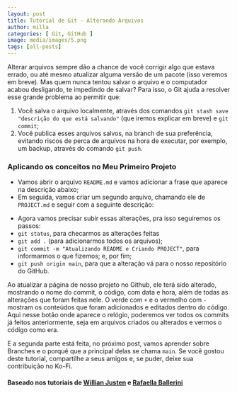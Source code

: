 ```yaml
---
layout: post
title: Tutorial de Git - Alterando Arquivos
author: milla
categories: [ Git, GitHub ]
image: media/images/5.png
tags: [all-posts]
---
```


Alterar arquivos sempre dão a chance de você corrigir algo que estava errado, ou até mesmo atualizar alguma versão de um pacote (isso veremos em breve). Mas quem nunca tentou salvar o arquivo e o computador acabou desligando, te impedindo de salvar? Para isso, o Git ajuda a resolver esse grande problema ao permitir que:

1. Você salva o arquivo localmente, através dos comandos `git stash save "descrição do que está salvando"` (que iremos explicar em breve) e `git commit`;
2. Você publica esses arquivos salvos, na branch de sua preferência, evitando riscos de perca de arquivos na hora de executar, por exemplo, um backup, através do comando `git push`.

### Aplicando os conceitos no Meu Primeiro Projeto

- Vamos abrir o arquivo `README.md` e vamos adicionar a frase que aparece na descrição abaixo;
- Em seguida, vamos criar um segundo arquivo, chamando ele de `PROJECT.md` e seguir com a seguinte descrição:

<script src="https://gist.github.com/clcmo/60c10c3b02170c925ecc7b4b60cbe432.js"></script>

- Agora vamos precisar subir essas alterações, pra isso seguiremos os passos:
- `git status`, para checarmos as alterações feitas
- `git add .` (para adicionarmos todos os arquivos);
- `git commit -m "Atualizando README e Criando PROJECT"`, para informarmos o que fizemos; e, por fim;
- `git push origin main`, para que a alteração vá para o nosso repositório do GitHub.

Ao atualizar a página de nosso projeto no Github, ele terá sido alterado, mostrando o nome do commit, o código, com data e hora, além de todas as alterações que foram feitas nele. O verde com `+` e o vermelho com `-` mostram os conteúdos que foram adicionados e editados dentro do código. Aqui nesse botão onde aparece o relógio, poderemos ver todos os commits já feitos anteriormente, seja em arquivos criados ou alterados e vermos o código como era.

E a segunda parte está feita, no próximo post, vamos aprender sobre Branches e o porquê que a principal delas se chama `main`. Se você gostou deste tutorial, compartilhe a seus amigos e, se puder, deixe sua contribuição no Ko-Fi.

<script type='text/javascript' src='https://storage.ko-fi.com/cdn/widget/Widget_2.js'></script><script type='text/javascript'>kofiwidget2.init('Support Me on Ko-fi', '#a628e0', 'X8X37459O');kofiwidget2.draw();</script>

#### Baseado nos tutoriais de [Willian Justen][Willian Justen] e [Rafaella Ballerini][Rafaella Ballerini]

[Willian Justen]: https://www.udemy.com/course/git-e-github-para-iniciantes/learn/lecture/5120608?start=0#overview
[Rafaella Ballerini]: https://youtube.com/playlist?list=PLhkO7OMKgT_rqwGYldqcFxyN4yjFgmDh8